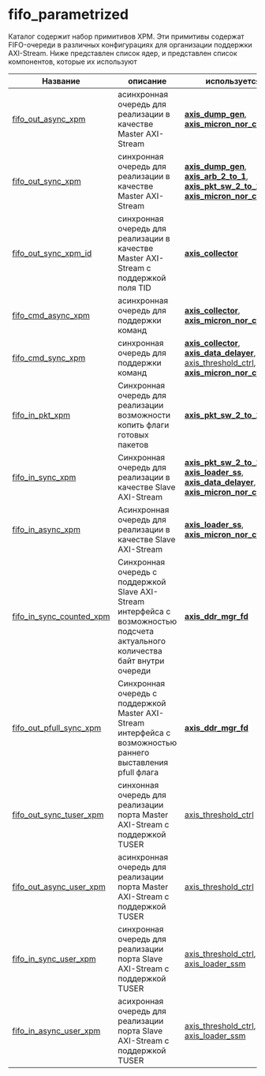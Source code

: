 # fifo_parametrized

Каталог содержит набор примитивов XPM. Эти примитивы содержат FIFO-очереди в различных конфигурациях для организации поддержки AXI-Stream.
Ниже представлен список ядер, и представлен список компонентов, которые их используют

Название | описание | используется 
---------|----------|-------------
[fifo_out_async_xpm](https://github.com/MasterPlayer/xilinx-vhdl/blob/master/fifo_parametrized/fifo_out_async_xpm/fifo_out_async_xpm.vhd) | асинхронная очередь для реализации в качестве Master AXI-Stream | [**axis_dump_gen**](https://github.com/MasterPlayer/xilinx-vhdl/tree/master/axis_infrastructure/axis_dump_gen), [**axis_micron_nor_ctrlr_x4**](https://github.com/MasterPlayer/xilinx-vhdl/tree/master/axis_infrastructure/axis_micron_nor_ctrlr_x4)
[fifo_out_sync_xpm](https://github.com/MasterPlayer/xilinx-vhdl/blob/master/fifo_parametrized/fifo_out_sync_xpm/fifo_out_sync_xpm.vhd) | синхронная очередь для реализации в качестве Master AXI-Stream | [**axis_dump_gen**](https://github.com/MasterPlayer/xilinx-vhdl/tree/master/axis_infrastructure/axis_dump_gen), [**axis_arb_2_to_1**](https://github.com/MasterPlayer/xilinx-vhdl/tree/master/axis_infrastructure/axis_arb_2_to_1), [**axis_pkt_sw_2_to_1**](https://github.com/MasterPlayer/xilinx-vhdl/tree/master/axis_infrastructure/axis_pkt_sw_2_to_1), [**axis_micron_nor_ctrlr_x4**](https://github.com/MasterPlayer/xilinx-vhdl/tree/master/axis_infrastructure/axis_micron_nor_ctrlr_x4)
[fifo_out_sync_xpm_id](https://github.com/MasterPlayer/xilinx-vhdl/blob/master/fifo_parametrized/fifo_out_sync_xpm_id/fifo_out_sync_xpm_id.vhd) | синхронная очередь для реализации в качестве Master AXI-Stream с поддержкой поля TID | [**axis_collector**](https://github.com/MasterPlayer/xilinx-vhdl/tree/master/axis_infrastructure/axis_collector)
[fifo_cmd_async_xpm](https://github.com/MasterPlayer/xilinx-vhdl/blob/master/fifo_parametrized/fifo_cmd_async_xpm/fifo_cmd_async_xpm.vhd) | асинхронная очередь для поддержки команд | [**axis_collector**](https://github.com/MasterPlayer/xilinx-vhdl/tree/master/axis_infrastructure/axis_collector), [**axis_micron_nor_ctrlr_x4**](https://github.com/MasterPlayer/xilinx-vhdl/tree/master/axis_infrastructure/axis_micron_nor_ctrlr_x4)
[fifo_cmd_sync_xpm](https://github.com/MasterPlayer/xilinx-vhdl/blob/master/fifo_parametrized/fifo_cmd_sync_xpm/fifo_cmd_sync_xpm.vhd) | синхронная очередь для поддержки команд | [**axis_collector**](https://github.com/MasterPlayer/xilinx-vhdl/tree/master/axis_infrastructure/axis_collector), [**axis_data_delayer**](https://github.com/MasterPlayer/xilinx-vhdl/tree/master/axis_infrastructure/axis_data_delayer), [axis_threshold_ctrl](https://github.com/MasterPlayer/xilinx-vhdl/tree/master/axis_infrastructure/axis_threshold_ctrl), [**axis_micron_nor_ctrlr_x4**](https://github.com/MasterPlayer/xilinx-vhdl/tree/master/axis_infrastructure/axis_micron_nor_ctrlr_x4)
[fifo_in_pkt_xpm](https://github.com/MasterPlayer/xilinx-vhdl/blob/master/fifo_parametrized/fifo_in_pkt_sw/fifo_in_pkt_sw.vhd) | Синхронная очередь для реализации возможности копить флаги готовых пакетов | [**axis_pkt_sw_2_to_1**](https://github.com/MasterPlayer/xilinx-vhdl/tree/master/axis_infrastructure/axis_pkt_sw_2_to_1)
[fifo_in_sync_xpm](https://github.com/MasterPlayer/xilinx-vhdl/blob/master/fifo_parametrized/fifo_in_sync_xpm/fifo_in_sync_xpm.vhd) | Синхронная очередь для реализации в качестве Slave AXI-Stream | [**axis_pkt_sw_2_to_1**](https://github.com/MasterPlayer/xilinx-vhdl/tree/master/axis_infrastructure/axis_pkt_sw_2_to_1), [**axis_loader_ss**](https://github.com/MasterPlayer/xilinx-vhdl/tree/master/axis_infrastructure/axis_loader_ss), [**axis_data_delayer**](https://github.com/MasterPlayer/xilinx-vhdl/tree/master/axis_infrastructure/axis_data_delayer), [**axis_micron_nor_ctrlr_x4**](https://github.com/MasterPlayer/xilinx-vhdl/tree/master/axis_infrastructure/axis_micron_nor_ctrlr_x4)
[fifo_in_async_xpm](https://github.com/MasterPlayer/xilinx-vhdl/blob/master/fifo_parametrized/fifo_in_sync_xpm/fifo_in_sync_xpm.vhd) | Асинхронная очередь для реализации в качестве Slave AXI-Stream | [**axis_loader_ss**](https://github.com/MasterPlayer/xilinx-vhdl/tree/master/axis_infrastructure/axis_loader_ss), [**axis_micron_nor_ctrlr_x4**](https://github.com/MasterPlayer/xilinx-vhdl/tree/master/axis_infrastructure/axis_micron_nor_ctrlr_x4)
[fifo_in_sync_counted_xpm](https://github.com/MasterPlayer/xilinx-vhdl/blob/master/fifo_parametrized/fifo_in_sync_counted_xpm/fifo_in_sync_counted.vhd) | Синхронная очередь с поддержкой Slave AXI-Stream интерфейса с возможностью подсчета актуального количества байт внутри очереди | [**axis_ddr_mgr_fd**](https://github.com/MasterPlayer/xilinx-vhdl/tree/master/axis_infrastructure/axis_ddr_mgr_fd)
[fifo_out_pfull_sync_xpm](https://github.com/MasterPlayer/xilinx-vhdl/blob/master/fifo_parametrized/fifo_out_pfull_sync_xpm/fifo_out_pfull_sync_xpm.vhd) | Синхронная очередь с поддержкой Master AXI-Stream интерфейса с возможностью раннего выставления pfull флага | [**axis_ddr_mgr_fd**](https://github.com/MasterPlayer/xilinx-vhdl/tree/master/axis_infrastructure/axis_ddr_mgr_fd)
[fifo_out_sync_tuser_xpm]() | синхонная очередь для реализации порта Master AXI-Stream с поддержкой TUSER | [axis_threshold_ctrl](https://github.com/MasterPlayer/xilinx-vhdl/tree/master/axis_infrastructure/axis_threshold_ctrl)
[fifo_out_async_user_xpm]() | асинхронная очередь для реализации порта Master AXI-Stream с поддержкой TUSER | [axis_threshold_ctrl](https://github.com/MasterPlayer/xilinx-vhdl/tree/master/axis_infrastructure/axis_threshold_ctrl)
[fifo_in_sync_user_xpm]() | синхронная очередь для реализации порта Slave AXI-Stream с поддержкой TUSER | [axis_threshold_ctrl](https://github.com/MasterPlayer/xilinx-vhdl/tree/master/axis_infrastructure/axis_threshold_ctrl), [axis_loader_ssm](https://github.com/MasterPlayer/xilinx-vhdl/tree/master/axis_infrastructure/axis_loader_ssm)
[fifo_in_async_user_xpm]() | асихронная очередь для реализации порта Slave AXI-Stream с поддержкой TUSER | [axis_threshold_ctrl](https://github.com/MasterPlayer/xilinx-vhdl/tree/master/axis_infrastructure/axis_threshold_ctrl), [axis_loader_ssm](https://github.com/MasterPlayer/xilinx-vhdl/tree/master/axis_infrastructure/axis_loader_ssm)
